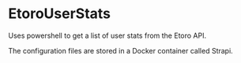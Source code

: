 # EtoroUserStats
Uses powershell to get a list of user stats from the Etoro API. 

The configuration files are stored in a Docker container called Strapi.  
